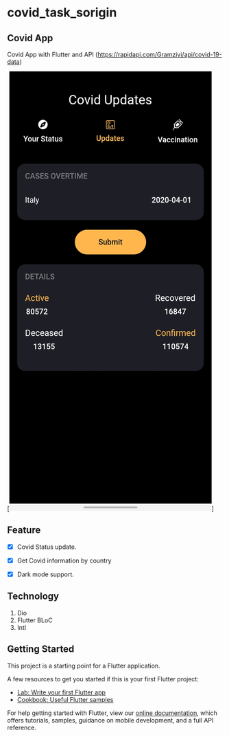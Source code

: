 # covid_task_sorigin

## Covid App 
Covid App  with Flutter and API (https://rapidapi.com/Gramzivi/api/covid-19-data)

[![screenshot](/screenshot/Screenshot_20210607-232159.jpg)]


## Feature
- [X] Covid Status update.
- [X] Get Covid information by country
- [X] Dark mode support.


## Technology
1. Dio<br />
2. Flutter BLoC<br />
3. Intl<br />

## Getting Started

This project is a starting point for a Flutter application.

A few resources to get you started if this is your first Flutter project:

- [Lab: Write your first Flutter app](https://flutter.dev/docs/get-started/codelab)
- [Cookbook: Useful Flutter samples](https://flutter.dev/docs/cookbook)

For help getting started with Flutter, view our
[online documentation](https://flutter.dev/docs), which offers tutorials,
samples, guidance on mobile development, and a full API reference.
